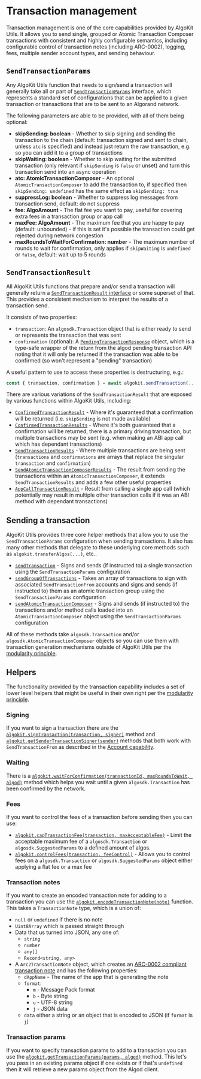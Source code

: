 # Transaction management

Transaction management is one of the core capabilities provided by AlgoKit Utils. It allows you to send single, grouped or Atomic Transaction Composer transactions with consistent and highly configurable semantics, including configurable control of transaction notes (including ARC-0002), logging, fees, multiple sender account types, and sending behaviour.

## `SendTransactionParams`

Any AlgoKit Utils function that needs to sign/send a transaction will generally take all or part of [`SendTransactionParams`](../code/interfaces/types_transaction.SendTransactionParams.md) interface, which represents a standard set of configurations that can be applied to a given transaction or transactions that are to be sent to an Algorand network.

The following parameters are able to be provided, with all of them being optional:

- **skipSending: boolean** - Whether to skip signing and sending the transaction to the chain (default: transaction signed and sent to chain, unless `atc` is specified) and instead just return the raw transaction, e.g. so you can add it to a group of transactions
- **skipWaiting: boolean** - Whether to skip waiting for the submitted transaction (only relevant if `skipSending` is `false` or unset) and turn this transaction send into an async operation
- **atc: AtomicTransactionComposer** - An optional `AtomicTransactionComposer` to add the transaction to, if specified then `skipSending: undefined` has the same effect as `skipSending: true`
- **suppressLog: boolean** - Whether to suppress log messages from transaction send, default: do not suppress
- **fee: AlgoAmount** - The flat fee you want to pay, useful for covering extra fees in a transaction group or app call
- **maxFee: AlgoAmount** - The maximum fee that you are happy to pay (default: unbounded) - if this is set it's possible the transaction could get rejected during network congestion
- **maxRoundsToWaitForConfirmation: number** - The maximum number of rounds to wait for confirmation, only applies if `skipWaiting` is `undefined` or `false`, default: wait up to 5 rounds

## `SendTransactionResult`

All AlgoKit Utils functions that prepare and/or send a transaction will generally return a [`SendTransactionResult` interface](../code/interfaces/types_transaction.SendTransactionResult.md) or some superset of that. This provides a consistent mechanism to interpret the results of a transaction send.

It consists of two properties:

- `transaction`: An `algosdk.Transaction` object that is either ready to send or represents the transaction that was sent
- `confirmation` (optional): A [`PendingTransactionResponse`](../code/interfaces/types_algod.PendingTransactionResponse.md) object, which is a type-safe wrapper of the return from the algod pending transaction API noting that it will only be returned if the transaction was able to be confirmed (so won't represent a "pending" transaction)

A useful pattern to use to access these properties is destructuring, e.g.:

```typescript
const { transaction, confirmation } = await algokit.sendTransaction(...)
```

There are various variations of the `SendTransactionResult` that are exposed by various functions within AlgoKit Utils, including:

- [`ConfirmedTransactionResult`](../code/interfaces/types_transaction.ConfirmedTransactionResult.md) - Where it's guaranteed that a confirmation will be returned (i.e. `skipSending` is not made available)
- [`ConfirmedTransactionResults`](../code/interfaces/types_transaction.ConfirmedTransactionResults.md) - Where it's both guaranteed that a confirmation will be returned, there is a primary driving transaction, but multiple transactions may be sent (e.g. when making an ABI app call which has dependant transactions)
- [`SendTransactionResults`](../code/interfaces/types_transaction.SendTransactionResults.md) - Where multiple transactions are being sent (`transactions` and `confirmations` are arrays that replace the singular `transaction` and `confirmation`)
- [`SendAtomicTransactionComposerResults`](../code/interfaces/types_transaction.SendAtomicTransactionComposerResults.md) - The result from sending the transactions within an `AtomicTransactionComposer`, it extends `SendTransactionResults` and adds a few other useful properties
- [`AppCallTransactionResult`](../code/interfaces/types_app.AppCallTransactionResult.md) - Result from calling a single app call (which potentially may result in multiple other transaction calls if it was an ABI method with dependant transactions)

## Sending a transaction

AlgoKit Utils provides three core helper methods that allow you to use the `SendTransactionParams` configuration when sending transactions. It also has many other methods that delegate to these underlying core methods such as `algokit.transferAlgos(...)`, etc..

- [`sendTransaction`](../code/modules/index.md#sendtransaction) - Signs and sends (if instructed to) a single transaction using the `SendTransactionParams` configuration
- [`sendGroupOfTransactions`](../code/modules/index.md#sendgroupoftransactions) - Takes an array of transactions to sign with associated `SendTransactionFrom` accounts and signs and sends (if instructed to) them as an atomic transaction group using the `SendTransactionParams` configuration
- [`sendAtomicTransactionComposer`](../code/modules/index.md#sendatomictransactioncomposer) - Signs and sends (if instructed to) the transactions and/or method calls loaded into an `AtomicTransactionComposer` object using the `SendTransactionParams` configuration

All of these methods take `algosdk.Transaction` and/or `algosdk.AtomicTransactionComposer` objects so you can use them with transaction generation mechanisms outside of AlgoKit Utils per the [modularity principle](../README.md#core-principles).

## Helpers

The functionality provided by the transaction capability includes a set of lower level helpers that might be useful in their own right per the [modularity principle](../README.md#core-principles).

### Signing

If you want to sign a transaction there are the [`algokit.signTransaction(transaction, signer)`](../code/modules/index.md#signtransaction) method and [`algokit.getSenderTransactionSigner(sender)`](../code/modules/index.md#getsendertransactionsigner) methods that both work with `SendTransactionFrom` as described in the [Account capability](./account.md).

### Waiting

There is a [`algokit.waitForConfirmation(transactionId, maxRoundsToWait, algod)`](../code/modules/index.md#waitforconfirmation) method which helps you wait until a given `algosdk.Transaction` has been confirmed by the network.

### Fees

If you want to control the fees of a transaction before sending then you can use:

- [`algokit.capTransactionFee(transaction, maxAcceptableFee)`](../code/modules/index.md#captransactionfee) - Limit the acceptable maximum fee of a `algosdk.Transaction` or `algosdk.SuggestedParams` to a defined amount of algos.
- [`algokit.controlFees(transaction, feeControl)`](../code/modules/index.md#controlfees) - Allows you to control fees on a `algosdk.Transaction` or `algosdk.SuggestedParams` object either applying a flat fee or a max fee

### Transaction notes

If you want to create an encoded transaction note for adding to a transaction you can use the [`algokit.encodeTransactionNote(note)`](../code/modules/index.md#encodetransactionnote) function. This takes a `TransactionNote` type, which is a union of:

- `null` or `undefined` if there is no note
- `Uint8Array` which is passed straight through
- Data that us turned into JSON, any one of:
  - `string`
  - `number`
  - `any[]`
  - `Record<string, any>`
- A `Arc2TransactionNote` object, which creates an [ARC-0002 compliant transaction note](https://github.com/algorandfoundation/ARCs/blob/main/ARCs/arc-0002.md) and has the following properties:
  - `dAppName` - The name of the app that is generating the note
  - `format`:
    - `m` - Message Pack format
    - `b` - Byte string
    - `u` - UTF-8 string
    - `j` - JSON data
  - `data` either a string or an object that is encoded to JSON (if `format` is `j`)

### Transaction params

If you want to specify transaction params to add to a transaction you can use the [`algokit.getTransactionParams(params, algod)`](../code/modules/index.md#gettransactionparams) method. This let's you pass in an existing params object if one exists or if that's `undefined` then it will retrieve a new params object from the Algod client.
